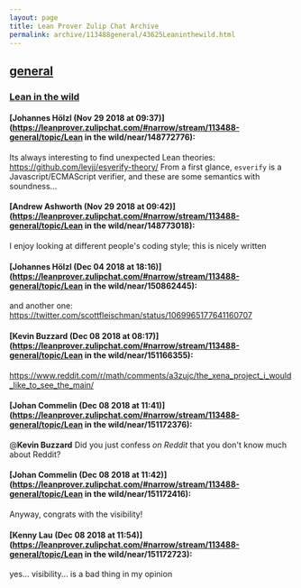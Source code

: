 ```yaml
---
layout: page
title: Lean Prover Zulip Chat Archive 
permalink: archive/113488general/43625Leaninthewild.html
---
```


## [general](index.html)
### [Lean in the wild](43625Leaninthewild.html)

#### [Johannes Hölzl (Nov 29 2018 at 09:37)](https://leanprover.zulipchat.com/#narrow/stream/113488-general/topic/Lean in the wild/near/148772776):
Its always interesting to find unexpected Lean theories: https://github.com/levjj/esverify-theory/
From a first glance, `esverify` is a Javascript/ECMAScript verifier, and these are some semantics with soundness...

#### [Andrew Ashworth (Nov 29 2018 at 09:42)](https://leanprover.zulipchat.com/#narrow/stream/113488-general/topic/Lean in the wild/near/148773018):
I enjoy looking at different people's coding style; this is nicely written

#### [Johannes Hölzl (Dec 04 2018 at 18:16)](https://leanprover.zulipchat.com/#narrow/stream/113488-general/topic/Lean in the wild/near/150862445):
and another one: https://twitter.com/scottfleischman/status/1069965177641160707

#### [Kevin Buzzard (Dec 08 2018 at 08:17)](https://leanprover.zulipchat.com/#narrow/stream/113488-general/topic/Lean in the wild/near/151166355):
https://www.reddit.com/r/math/comments/a3zujc/the_xena_project_i_would_like_to_see_the_main/

#### [Johan Commelin (Dec 08 2018 at 11:41)](https://leanprover.zulipchat.com/#narrow/stream/113488-general/topic/Lean in the wild/near/151172376):
@**Kevin Buzzard** Did you just confess *on Reddit* that you don't know much about Reddit?

#### [Johan Commelin (Dec 08 2018 at 11:42)](https://leanprover.zulipchat.com/#narrow/stream/113488-general/topic/Lean in the wild/near/151172416):
Anyway, congrats with the visibility!

#### [Kenny Lau (Dec 08 2018 at 11:54)](https://leanprover.zulipchat.com/#narrow/stream/113488-general/topic/Lean in the wild/near/151172723):
yes... visibility... is a bad thing in my opinion

